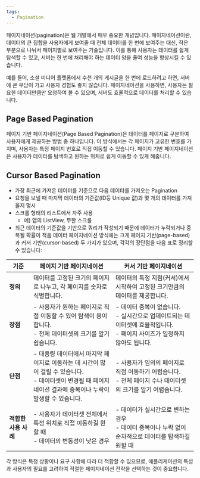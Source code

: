 ```yaml
---
tags:
  - Pagination
---
```


페이지네이션(pagination)은 웹 개발에서 매우 중요한 개념입니다. 페이지네이션이란, 데이터의 큰 집합을 사용자에게 보여줄 때 전체 데이터를 한 번에 보여주는 대신, 작은 부분으로 나눠서 페이지별로 보여주는 기술입니다. 이를 통해 사용자는 데이터를 쉽게 탐색할 수 있고, 서버는 한 번에 처리해야 하는 데이터 양을 줄여 성능을 향상시킬 수 있습니다.

예를 들어, 소셜 미디어 플랫폼에서 수천 개의 게시글을 한 번에 로드하려고 하면, 서버에 큰 부담이 가고 사용자 경험도 좋지 않습니다. 페이지네이션을 사용하면, 사용자는 필요한 데이터만큼만 요청하여 볼 수 있으며, 서버도 효율적으로 데이터를 처리할 수 있습니다.
## Page Based Pagination

페이지 기반 페이지네이션(Page Based Pagination)은 데이터를 페이지로 구분하여 사용자에게 제공하는 방법 중 하나입니다. 이 방식에서는 각 페이지가 고유한 번호를 가지며, 사용자는 특정 페이지 번호로 직접 이동할 수 있습니다. 페이지 기반 페이지네이션은 사용자가 데이터를 탐색하고 원하는 위치로 쉽게 이동할 수 있게 해줍니다.
## Cursor Based Pagination
- 가장 최근에 가져온 데이터를 기준으로 다음 데이터를 가져오는 Pagination
- 요청을 보낼 때 마지막 데이터의 기준값(ID등 Unique 값)과 몇 개의 데이터를 가져올지 명시
- 스크롤 형태의 리스트에서 자주 사용
	- 예) 앱의 ListView, 무한 스크롤
- 최근 데이터의 기준값을 기반으로 쿼리가 작성되기 때문에 데이터가 누락되거나 중복될 확률이 적음
데이터 페이지네이션 방식에는 크게 페이지 기반(page-based)과 커서 기반(cursor-based) 두 가지가 있으며, 각각의 장단점을 다음 표로 정리할 수 있습니다:

| 기준            | 페이지 기반 페이지네이션                                                                                  | 커서 기반 페이지네이션                                                                |
| ------------- | ---------------------------------------------------------------------------------------------- | --------------------------------------------------------------------------- |
| **정의**        | 데이터를 고정된 크기의 페이지로 나누고, 각 페이지를 숫자로 식별합니다.                                                       | 데이터의 특정 지점(커서)에서 시작하여 고정된 크기만큼의 데이터를 제공합니다.                                 |
| **장점**        | - 사용자가 원하는 페이지로 직접 이동할 수 있어 탐색이 용이합니다.<br>- 전체 데이터셋의 크기를 알기 쉽습니다.                              | - 데이터 중복이 없습니다.<br>- 실시간으로 업데이트되는 데이터셋에 효율적입니다.<br>- 페이지 사이즈가 일정하지 않아도 됩니다. |
| **단점**        | - 대용량 데이터에서 마지막 페이지로 이동하는 데 시간이 많이 걸릴 수 있습니다.<br>- 데이터셋이 변경될 때 페이지네이션 결과에 중복이나 누락이 발생할 수 있습니다. | - 사용자가 임의의 페이지로 직접 이동하기 어렵습니다.<br>- 전체 페이지 수나 데이터셋의 크기를 알기 어렵습니다.           |
| **적합한 사용 사례** | - 사용자가 데이터셋 전체에서 특정 위치로 직접 이동하길 원할 때<br>- 데이터의 변동성이 낮은 경우                                      | - 데이터가 실시간으로 변하는 경우<br>- 데이터 중복이나 누락 없이 순차적으로 데이터를 탐색하길 원할 때                |

각 방식은 특정 상황이나 요구 사항에 따라 더 적합할 수 있으므로, 애플리케이션의 특성과 사용자의 필요를 고려하여 적절한 페이지네이션 전략을 선택하는 것이 중요합니다.
